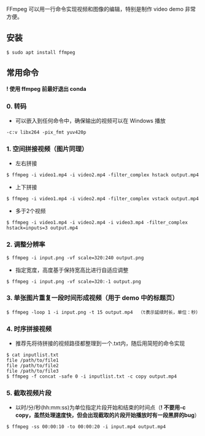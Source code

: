 FFmpeg 可以用一行命令实现视频和图像的编辑，特别是制作 video demo 非常方便。


## 安装

```console
$ sudo apt install ffmpeg
```


## 常用命令

**! 使用 ffmpeg 前最好退出 conda**

### 0. 转码
* 可以嵌入到任何命令中，确保输出的视频可以在 Windows 播放
```console
-c:v libx264 -pix_fmt yuv420p
```

### 1. 空间拼接视频（图片同理）
* 左右拼接
```console
$ ffmpeg -i video1.mp4 -i video2.mp4 -filter_complex hstack output.mp4
```
* 上下拼接
```console
$ ffmpeg -i video1.mp4 -i video2.mp4 -filter_complex vstack output.mp4
```
* 多于2个视频
```console
$ ffmpeg -i video1.mp4 -i video2.mp4 -i video3.mp4 -filter_complex hstack=inputs=3 output.mp4
```

### 2. 调整分辨率
```console
$ ffmpeg -i input.png -vf scale=320:240 output.png
```
* 指定宽度，高度基于保持宽高比进行自适应调整
```console
$ ffmpeg -i input.png -vf scale=320:-1 output.png
```

### 3. 单张图片重复一段时间形成视频（用于 demo 中的标题页）
```console
$ ffmpeg -loop 1 -i input.png -t 15 output.mp4  （t表示延续时长，单位：秒）
```

### 4. 时序拼接视频
* 推荐先将待拼接的视频路径都整理到一个.txt内，随后用简短的命令实现
```console
$ cat inputlist.txt
file /path/to/file1
file /path/to/file2
file /path/to/file3   
$ ffmpeg -f concat -safe 0 -i inputlist.txt -c copy output.mp4
```

### 5. 截取视频片段
* 以时/分/秒(hh:mm:ss)为单位指定片段开始和结束的时间点（**! 不要用-c copy，虽然处理速度快，但会出现截取的片段开始播放时有一段黑屏的bug**）
```console
$ ffmpeg -ss 00:00:10 -to 00:00:20 -i input.mp4 output.mp4
```
